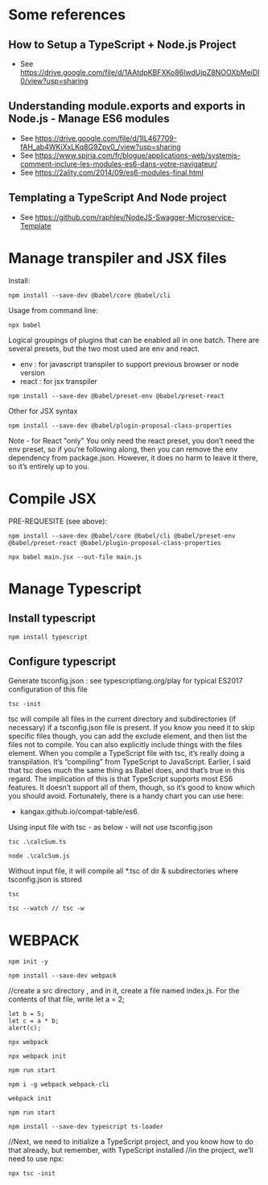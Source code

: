 # Some references

## How to Setup a TypeScript + Node.js Project

- See https://drive.google.com/file/d/1AAtdpKBFXKo86IwdUjpZ8NOOXbMeiDI0/view?usp=sharing

## Understanding module.exports and exports in Node.js - Manage ES6 modules

- See https://drive.google.com/file/d/1IL467709-fAH_ab4WKiXxLKq8G9Zpv0_/view?usp=sharing
- See https://www.spiria.com/fr/blogue/applications-web/systemjs-comment-inclure-les-modules-es6-dans-votre-navigateur/
- See https://2ality.com/2014/09/es6-modules-final.html

## Templating a TypeScript And Node project 

- See https://github.com/raphlev/NodeJS-Swagger-Microservice-Template

# Manage transpiler and JSX files

Install: 

```npm install --save-dev @babel/core @babel/cli```

Usage from command line: 

```npx babel```

Logical groupings of plugins that can be enabled all in one batch. 
There are several presets, but the two most used are env and react.
- env : for javascript transpiler to support previous browser or node version
- react : for jsx transpiler

```npm install --save-dev @babel/preset-env @babel/preset-react```

Other for JSX syntax

```npm install --save-dev @babel/plugin-proposal-class-properties```

Note - for React "only" You only need the react preset, you don’t need the env preset, so if you’re following
along, then you can remove the env dependency from package.json. However, it does
no harm to leave it there, so it’s entirely up to you.

# Compile JSX

PRE-REQUESITE (see above): 

```npm install --save-dev @babel/core @babel/cli @babel/preset-env @babel/preset-react @babel/plugin-proposal-class-properties```

```npx babel main.jsx --out-file main.js```

# Manage Typescript

## Install typescript

```npm install typescript```

## Configure typescript

Generate tsconfig.json : see typescriptlang.org/play for typical ES2017 configuration of this file

```tsc -init```

tsc will compile all files in the current directory and subdirectories (if necessary) if a tsconfig.json file is present. If you know you need it to skip specific files though, you can add the exclude element, and then list the files not to compile. You can also explicitly include things with the files element. When you compile a TypeScript file with tsc, it’s really doing a transpilation. It’s “compiling” from TypeScript to JavaScript. Earlier, I said that tsc does much the same thing as Babel does, and that’s true in this regard. The implication of this is that TypeScript supports most ES6 features. It doesn’t support all of them, though, so it’s good to know which you should avoid. Fortunately, there is a handy chart you can use here: 
- kangax.github.io/compat-table/es6.

Using input file with tsc - as below - will not use tsconfig.json

```tsc .\calcSum.ts```

```node .\calcSum.js```

Without input file, it will compile all *.tsc of dir & subdirectories where tsconfig.json is stored

```tsc```

```tsc --watch // tsc -w```


# WEBPACK

```npm init -y```

```npm install --save-dev webpack```

//create a src directory , and in it, create a file named index.js. For the contents of that file, write let a = 2; 

```
let b = 5; 
let c = a * b; 
alert(c);
```

```npx webpack```

```npx webpack init```

```npm run start```


```npm i -g webpack webpack-cli```

```webpack init```

```npm run start```


```npm install --save-dev typescript ts-loader```

//Next, we need to initialize a TypeScript project, and you know how to do that already, but remember, with TypeScript installed 
//in the project, we’ll need to use npx: 

```npx tsc -init```
